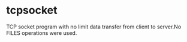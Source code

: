 # tcpsocket
TCP socket program with no limit data transfer from client to server.No FILES operations were used.
